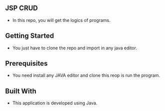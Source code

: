 ## JSP CRUD
* In this repo, you will get the logics of programs.

## Getting Started
* You just have to clone the repo and import in any java editor.

## Prerequisites
* You need install any JAVA editor and clone this reop is run the program.

## Built With
* This application is developed using Java.
